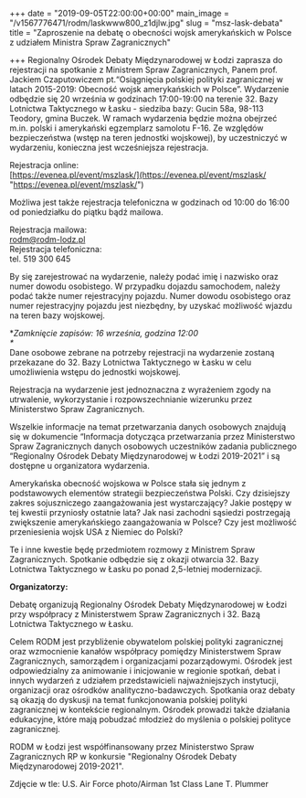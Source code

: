 +++
date = "2019-09-05T22:00:00+00:00"
main_image = "/v1567776471/rodm/laskwww800_z1djlw.jpg"
slug = "msz-lask-debata"
title = "Zaproszenie na debatę o obecności wojsk amerykańskich w Polsce z udziałem Ministra Spraw Zagranicznych"

+++
Regionalny Ośrodek Debaty Międzynarodowej w Łodzi zaprasza do rejestracji na spotkanie z Ministrem Spraw Zagranicznych, Panem prof. Jackiem Czaputowiczem pt.“Osiągnięcia polskiej polityki zagranicznej w latach 2015-2019: Obecność wojsk amerykańskich w Polsce”. Wydarzenie odbędzie się 20 września w godzinach 17:00-19:00 na terenie 32. Bazy Lotnictwa Taktycznego w Łasku - siedziba bazy: Gucin 58a, 98-113 Teodory, gmina Buczek. W ramach wydarzenia będzie można obejrzeć m.in. polski i amerykański egzemplarz samolotu F-16. Ze względów bezpieczeństwa (wstęp na teren jednostki wojskowej), by uczestniczyć w wydarzeniu, konieczna jest wcześniejsza rejestracja.

Rejestracja online:  
[https://evenea.pl/event/mszlask/](https://evenea.pl/event/mszlask/ "https://evenea.pl/event/mszlask/")

Możliwa jest także rejestracja telefoniczna w godzinach od 10:00 do 16:00 od poniedziałku do piątku bądź mailowa.

Rejestracja mailowa:  
rodm@rodm-lodz.pl  
Rejestracja telefoniczna:  
tel. 519 300 645

By się zarejestrować na wydarzenie, należy podać imię i nazwisko oraz numer dowodu osobistego. W przypadku dojazdu samochodem, należy podać także numer rejestracyjny pojazdu. Numer dowodu osobistego oraz numer rejestracyjny pojazdu jest niezbędny, by uzyskać możliwość wjazdu na teren bazy wojskowej.

\**Zamknięcie zapisów: 16 września, godzina 12:00  
\**  
Dane osobowe zebrane na potrzeby rejestracji na wydarzenie zostaną przekazane do 32. Bazy Lotnictwa Taktycznego w Łasku w celu umożliwienia wstępu do jednostki wojskowej.

Rejestracja na wydarzenie jest jednoznaczna z wyrażeniem zgody na utrwalenie, wykorzystanie i rozpowszechnianie wizerunku przez Ministerstwo Spraw Zagranicznych.

Wszelkie informacje na temat przetwarzania danych osobowych znajdują się w dokumencie “Informacja dotycząca przetwarzania przez Ministerstwo Spraw Zagranicznych danych osobowych uczestników zadania publicznego “Regionalny Ośrodek Debaty Międzynarodowej w Łodzi 2019-2021” i są dostępne u organizatora wydarzenia.

Amerykańska obecność wojskowa w Polsce stała się jednym z podstawowych elementów strategii bezpieczeństwa Polski. Czy dzisiejszy zakres sojuszniczego zaangażowania jest wystarczający? Jakie postępy w tej kwestii przyniosły ostatnie lata? Jak nasi zachodni sąsiedzi postrzegają zwiększenie amerykańskiego zaangażowania w Polsce? Czy jest możliwość przeniesienia wojsk USA z Niemiec do Polski?

Te i inne kwestie będę przedmiotem rozmowy z Ministrem Spraw Zagranicznych. Spotkanie odbędzie się z okazji otwarcia 32. Bazy Lotnictwa Taktycznego w Łasku po ponad 2,5-letniej modernizacji.

**Organizatorzy:**

Debatę organizują Regionalny Ośrodek Debaty Międzynarodowej w Łodzi przy współpracy z Ministerstwem Spraw Zagranicznych i 32. Bazą Lotnictwa Taktycznego w Łasku.

Celem RODM jest przybliżenie obywatelom polskiej polityki zagranicznej oraz wzmocnienie kanałów współpracy pomiędzy Ministerstwem Spraw Zagranicznych, samorządem i organizacjami pozarządowymi. Ośrodek jest odpowiedzialny za animowanie i inicjowanie w regionie spotkań, debat i innych wydarzeń z udziałem przedstawicieli najważniejszych instytucji, organizacji oraz ośrodków analityczno-badawczych. Spotkania oraz debaty są okazją do dyskusji na temat funkcjonowania polskiej polityki zagranicznej w kontekście regionalnym. Ośrodek prowadzi także działania edukacyjne, które mają pobudzać młodzież do myślenia o polskiej polityce zagranicznej.

RODM w Łodzi jest współfinansowany przez Ministerstwo Spraw Zagranicznych RP w konkursie "Regionalny Ośrodek Debaty Międzynarodowej 2019-2021".  
  
Zdjęcie w tle: U.S. Air Force photo/Airman 1st Class Lane T. Plummer